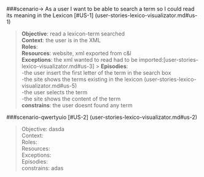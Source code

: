 ###scenario-> As a user I want to be able to search a term so I could read its meaning in the Lexicon
[#US-1] (user-stories-lexico-visualizator.md#us-1)

> **Objective**: read a lexicon-term searched  
> **Context**:  the user is in the XML  
> **Roles**:  
> **Resources**: website, xml exported from c&l  
> **Exceptions**:  the xml wanted to read had to be imported:[user-stories-lexico-visualizator.md#us-3]  > **Episodies**:  
>  -the user insert the first letter of the term in the search box  
>  -the site shows the terms existing in the lexicon (user-stories-lexico-visualizator.md#us-5)  
>  -the user selects the term  
>  -the site shows the content of the term  
> **constrains**: the user doesnt found any term


###scenario-qwertyuio
[#US-2] (user-stories-lexico-visualizator.md#us-2)

> Objective: dasda  
> Context:  
> Roles:  
> Resources:  
> Exceptions:  
> Episodies:  
> constrains: adas
